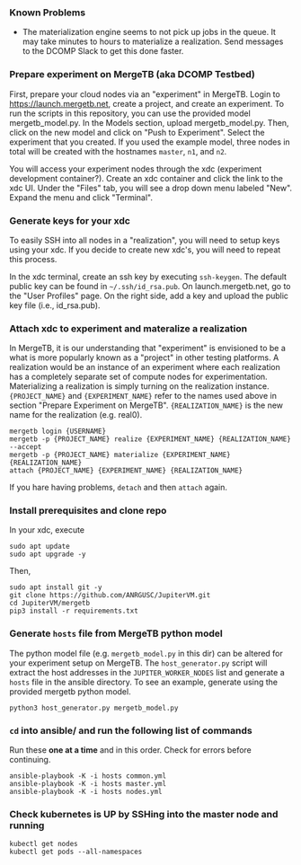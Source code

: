### Known Problems

 * The materialization engine seems to not pick up jobs in the queue. It may
   take minutes to hours to materialize a realization. Send messages to the
   DCOMP Slack to get this done faster.

### Prepare experiment on MergeTB (aka DCOMP Testbed)

First, prepare your cloud nodes via an "experiment" in MergeTB. Login to 
https://launch.mergetb.net, create a project, and create an experiment. To run 
the scripts in this repository, you can use the provided model mergetb_model.py.
In the Models section, upload mergetb_model.py. Then, click on the new model and 
click on "Push to Experiment". Select the experiment that you created.  If you 
used the example model, three nodes in total will be created with the hostnames
`master`, `n1`, and `n2`. 

You will access your experiment nodes through the xdc (experiment development
container?). Create an xdc container and click the link to the xdc UI. Under the
"Files" tab, you will see a drop down menu labeled "New". Expand the menu and 
click "Terminal". 

### Generate keys for your xdc

To easily SSH into all nodes in a "realization", you will need to setup keys 
using your xdc. If you decide to create new xdc's, you will need to repeat this
process.

In the xdc terminal, create an ssh key by executing `ssh-keygen`. The default
public key can be found in `~/.ssh/id_rsa.pub`. On launch.mergetb.net, go to
the "User Profiles" page. On the right side, add a key and upload the public
key file (i.e., id_rsa.pub).

### Attach xdc to experiment and materalize a realization

In MergeTB, it is our understanding that "experiment" is envisioned to be a 
what is more popularly known as a "project" in other testing platforms. A 
realization would be an instance of an experiment where each realization has
a completely separate set of compute nodes for experimentation. Materializing a
realization is simply turning on the realization instance. `{PROJECT_NAME}` and 
`{EXPERIMENT_NAME}` refer to the names used above in section "Prepare Experiment 
on MergeTB". `{REALIZATION_NAME}` is the new name for the realization (e.g. 
real0).

    mergetb login {USERNAME}
    mergetb -p {PROJECT_NAME} realize {EXPERIMENT_NAME} {REALIZATION_NAME} --accept
    mergetb -p {PROJECT_NAME} materialize {EXPERIMENT_NAME} {REALIZATION_NAME}
    attach {PROJECT_NAME} {EXPERIMENT_NAME} {REALIZATION_NAME}

If you hare having problems, `detach` and then `attach` again.

### Install prerequisites and clone repo

In your xdc, execute

    sudo apt update
    sudo apt upgrade -y

Then,

    sudo apt install git -y
    git clone https://github.com/ANRGUSC/JupiterVM.git
    cd JupiterVM/mergetb
    pip3 install -r requirements.txt

### Generate `hosts` file from MergeTB python model 

The python model file (e.g. `mergetb_model.py` in this dir) can be altered for 
your experiment setup on MergeTB. The `host_generator.py` script will extract the
host addresses in the `JUPITER_WORKER_NODES` list and generate a `hosts` file
in the ansible directory. To see an example, generate using the provided mergetb
python model.

    python3 host_generator.py mergetb_model.py

### `cd` into ansible/ and run the following list of commands

Run these **one at a time** and in this order. Check for errors before 
continuing.

    ansible-playbook -K -i hosts common.yml
    ansible-playbook -K -i hosts master.yml
    ansible-playbook -K -i hosts nodes.yml


### Check kubernetes is UP by SSHing into the master node and running

    kubectl get nodes
    kubectl get pods --all-namespaces
